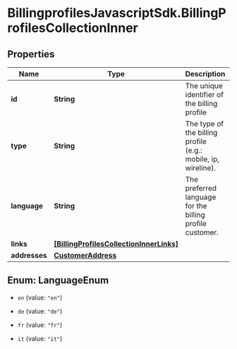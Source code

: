 # BillingprofilesJavascriptSdk.BillingProfilesCollectionInner

## Properties
Name | Type | Description | Notes
------------ | ------------- | ------------- | -------------
**id** | **String** | The unique identifier of the billing profile | 
**type** | **String** | The type of the billing profile (e.g.: mobile, ip, wireline). | 
**language** | **String** | The preferred language for the billing profile customer. | [optional] 
**links** | [**[BillingProfilesCollectionInnerLinks]**](BillingProfilesCollectionInnerLinks.md) |  | 
**addresses** | [**CustomerAddress**](CustomerAddress.md) |  | 


<a name="LanguageEnum"></a>
## Enum: LanguageEnum


* `en` (value: `"en"`)

* `de` (value: `"de"`)

* `fr` (value: `"fr"`)

* `it` (value: `"it"`)




